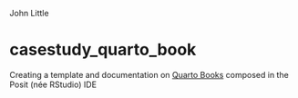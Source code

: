 John Little

<!-- README.md is generated from README.Rmd. Please edit that file -->

# casestudy_quarto_book

<!-- badges: start -->
<!-- badges: end -->

Creating a template and documentation on [Quarto
Books](https://quarto.org/docs/books/) composed in the Posit (née
RStudio) IDE

